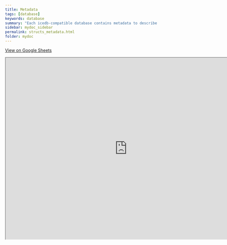 ```yaml
---
title: Metadata
tags: [database]
keywords: database
summary: "Each icedb-compatible database contains metadata to describe it"
sidebar: mydoc_sidebar
permalink: structs_metadata.html
folder: mydoc
---
```


[View on Google Sheets](https://docs.google.com/spreadsheets/d/e/2PACX-1vQaIUyZ4etJn7K0h4otuEmkWBgrxKtdcIiTptNJLdyEIK7-GlfxSCrAsZZqDoOElGEejH3JOJvhAyZv/pubhtml?gid=349639751&single=true)

<iframe src="https://docs.google.com/spreadsheets/d/e/2PACX-1vQaIUyZ4etJn7K0h4otuEmkWBgrxKtdcIiTptNJLdyEIK7-GlfxSCrAsZZqDoOElGEejH3JOJvhAyZv/pubhtml?gid=349639751&amp;single=true&amp;widget=true&amp;headers=false" height="600" width="800"></iframe>


